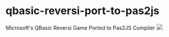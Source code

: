 # qbasic-reversi-port-to-pas2js
Microsoft's QBasic Reversi Game Ported to Pas2JS Compiler
![](https://github.com/RetroNick2020/qbasic-reversi-port-to-pas2js/images/reversi.png)


